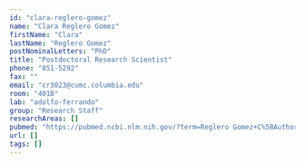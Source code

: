 ```yaml
---
id: "clara-reglero-gomez"
name: "Clara Reglero Gomez"
firstName: "Clara"
lastName: "Reglero Gomez"
postNominalLetters: "PhD"
title: "Postdoctoral Research Scientist"
phone: "851-5292"
fax: ""
email: "cr3023@cumc.columbia.edu"
room: "401B"
lab: "adolfo-ferrando"
group: "Research Staff"
researchAreas: []
pubmed: "https://pubmed.ncbi.nlm.nih.gov/?term=Reglero Gomez+C%5BAuthor%5D"
url: []
tags: []
---
```

